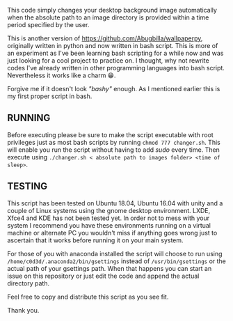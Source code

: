 This code simply changes your desktop background image automatically when the absolute path to an image directory is provided within a time period specified by the user.

This is another version of https://github.com/Abugbilla/wallpaperpy, originally written in python and now written in bash script. This is more of an experiment as I've been learning bash scripting for a while now and was just looking for a cool project to practice on. I thought, why not rewrite codes I've already written in other programming languages into bash script. Nevertheless it works like a charm 😁.

Forgive me if it doesn't look *"bashy"* enough. As I mentioned earlier this is my first proper script in bash.

## RUNNING

Before executing please be sure to make the script executable with root privileges just as most bash scripts by running `chmod 777 changer.sh`. This will enable you run the script without having to add *sudo* every time.
Then execute using `./changer.sh < absolute path to images folder> <time of sleep>`.

## TESTING

This script has been tested on Ubuntu 18.04, Ubuntu 16.04 with unity and a couple of Linux systems using the gnome desktop environment.
LXDE, Xfce4 and KDE has not been tested yet. In order not to mess with your system I recommend you have these environments running on a virtual machine or alternate PC you wouldn't miss if anything goes wrong just to ascertain that it works before running it on your main system.

For those of you with anaconda installed the script will choose to run using `/home/c0d3d/.anaconda2/bin/gsettings` instead of `/usr/bin/gsettings` or the actual path of your gsettings path. When that happens you can start an issue on this repository or just edit the code and append the actual directory path.

Feel free to copy and distribute this script as you see fit.

Thank you.
